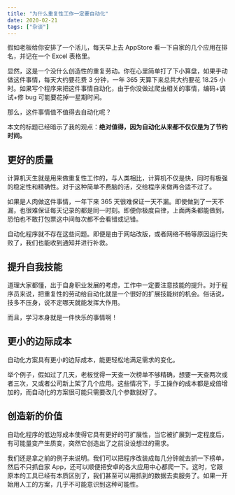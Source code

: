 ```yaml
---
title: "为什么重复性工作一定要自动化"
date: 2020-02-21
tags: ["杂谈"]
---
```


假如老板给你安排了一个活儿，每天早上去 AppStore 看一下自家的几个应用在排名，并记在一个 Excel 表格里。

显然，这是一个没什么创造性的重复劳动。你在心里简单打了下小算盘，如果手动做这件事情，每天大约要花费 3 分钟，一年 365 天算下来总共大约要花 18.25 小时。如果写个程序来把这件事情自动化，由于你没做过爬虫相关的事情，编码+调试+修 bug 可能要花掉一星期时间。

那么，这件事情值不值得去自动化呢？

本文的标题已经暗示了我的观点：**绝对值得，因为自动化从来都不仅仅是为了节约时间。**

## 更好的质量

计算机天生就是用来做重复性工作的，与人类相比，计算机不仅是快，同时有极强的稳定性和精确性。对于这种简单不费脑的活，交给程序来做再合适不过了。

如果是人肉做这件事情，一年下来 365 天很难保证一天不漏。即使做到了一天不漏，也很难保证每天记录的都是同一时刻。即便你极度自律，上面两条都能做到，恐怕也不敢打包票这中间每次都不会看错或记错。

自动化程序就不存在这些问题。即便是由于网站改版，或者网络不畅等原因运行失败了，我们也能收到通知并进行补救。

## 提升自我技能

道理大家都懂，出于自身职业发展的考虑，工作中一定要注意技能的提升。对于程序员来说，把重复性的劳动给自动化就是一个很好的扩展技能树的机会。俗话说，技多不压身，说不定哪天就能发挥大作用。

而且，学习本身就是一件快乐的事情啊！

## 更小的边际成本

自动化方案具有更小的边际成本，能更轻松地满足需求的变化。

举个例子，假如过了几天，老板觉得一天查一次榜单不够精确，想要一天查两次或者三次，又或者公司新上架了几个应用。这些情况下，手工操作的成本都是成倍增加的，而自动化的方案很可能只需要改几个参数就好了。

## 创造新的价值

自动化程序的低边际成本使得它具有更好的可扩展性，当它被扩展到一定程度后，有可能量变产生质变，突然它创造出了之前没设想过的需求。

我们还是拿之前的例子来说明。我们可以把程序改装成每几分钟就去抓一下榜单，然后不只抓自家 App，还可以顺便把安卓的各大应用中心都爬一下。这时，它跟原本的工具已经有本质区别了，我们甚至可以用抓到的数据去卖服务了。如果一开始用人工的方案，几乎不可能意识到这种可能性。

